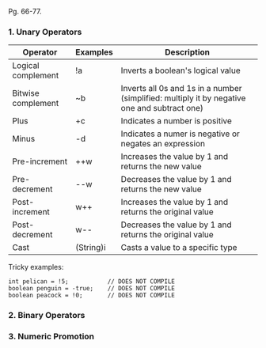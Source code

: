 Pg. 66-77.

### 1. Unary Operators

| Operator           | Examples  | Description                                                                                  |
| ------------------ | --------- | -------------------------------------------------------------------------------------------- |
| Logical complement | !a        | Inverts a boolean's logical value                                                            |
| Bitwise complement | ~b        | Inverts all 0s and 1s in a number (simplified: multiply it by negative one and subtract one) |
| Plus               | +c        | Indicates a number is positive                                                               |
| Minus              | -d        | Indicates a numer is negative or negates an expression                                       |
| Pre-increment      | ++w       | Increases the value by 1 and returns the new value                                           |
| Pre-decrement      | --w       | Decreases the value by 1 and returns the new value                                           |
| Post-increment     | w++       | Increases the value by 1 and returns the original value                                      |
| Post-decrement     | w--       | Decreases the value by 1 and returns the original value                                      |
| Cast               | (String)i | Casts a value to a specific type                                                             |

Tricky examples:

```
int pelican = !5;           // DOES NOT COMPILE
boolean penguin = -true;    // DOES NOT COMPILE
boolean peacock = !0;       // DOES NOT COMPILE
```

### 2. Binary Operators

### 3. Numeric Promotion
